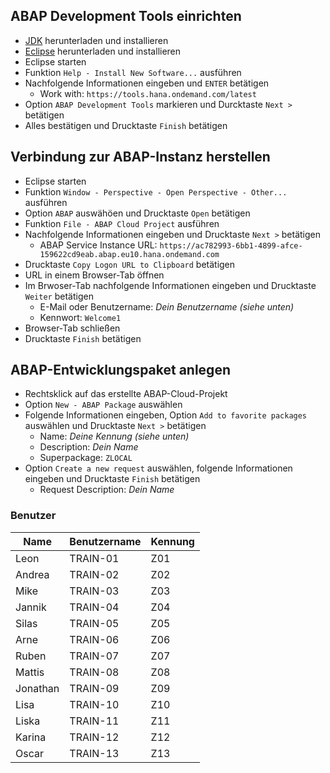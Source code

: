 ## ABAP Development Tools einrichten

- [JDK](https://www.oracle.com/java/technologies/downloads/#java24) herunterladen und installieren
- [Eclipse](https://www.eclipse.org/downloads/) herunterladen und installieren
- Eclipse starten
- Funktion `Help - Install New Software...` ausführen
- Nachfolgende Informationen eingeben und `ENTER` betätigen
  - Work with: `https://tools.hana.ondemand.com/latest`
- Option `ABAP Development Tools` markieren und Durcktaste `Next >` betätigen
- Alles bestätigen und Drucktaste `Finish` betätigen

## Verbindung zur ABAP-Instanz herstellen

- Eclipse starten
- Funktion `Window - Perspective - Open Perspective - Other...` ausführen
- Option `ABAP` auswähöen und Drucktaste `Open` betätigen
- Funktion `File - ABAP Cloud Project` ausführen
- Nachfolgende Informationen eingeben und Drucktaste `Next >` betätigen
  - ABAP Service Instance URL: `https://ac782993-6bb1-4899-afce-159622cd9eab.abap.eu10.hana.ondemand.com`
- Drucktaste `Copy Logon URL to Clipboard` betätigen
- URL in einem Browser-Tab öffnen
- Im Brwoser-Tab nachfolgende Informationen eingeben und Drucktaste `Weiter` betätigen
  - E-Mail oder Benutzername: _Dein Benutzername (siehe unten)_
  - Kennwort: `Welcome1`
- Browser-Tab schließen
- Drucktaste `Finish` betätigen

## ABAP-Entwicklungspaket anlegen

- Rechtsklick auf das erstellte ABAP-Cloud-Projekt
- Option `New - ABAP Package` auswählen
- Folgende Informationen eingeben, Option `Add to favorite packages` auswählen und Drucktaste `Next >` betätigen
  - Name: _Deine Kennung (siehe unten)_
  - Description: _Dein Name_
  - Superpackage: `ZLOCAL`
- Option `Create a new request` auswählen, folgende Informationen eingeben und Drucktaste `Finish` betätigen
  - Request Description: _Dein Name_

### Benutzer

| Name | Benutzername | Kennung |
| - | - | - |
| Leon | TRAIN-01 | Z01 |
| Andrea | TRAIN-02 | Z02 |
| Mike | TRAIN-03 | Z03 |
| Jannik | TRAIN-04 | Z04 |
| Silas | TRAIN-05 | Z05 |
| Arne | TRAIN-06 | Z06 |
| Ruben | TRAIN-07 | Z07 |
| Mattis | TRAIN-08 | Z08 |
| Jonathan| TRAIN-09 | Z09 |
| Lisa | TRAIN-10 | Z10 |
| Liska | TRAIN-11 | Z11 |
| Karina | TRAIN-12 | Z12 |
| Oscar | TRAIN-13 | Z13 |

